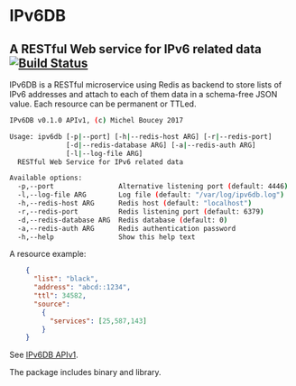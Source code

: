 # IPv6DB

## A RESTful Web service for IPv6 related data [![Build Status](https://travis-ci.org/MichelBoucey/IPv6DB.svg?branch=master)](https://travis-ci.org/MichelBoucey/IPv6DB)

IPv6DB is a RESTful microservice using Redis as backend to store lists of IPv6 addresses and attach to each of them data in a schema-free JSON value. Each resource can be permanent or TTLed.

```bash
IPv6DB v0.1.0 APIv1, (c) Michel Boucey 2017

Usage: ipv6db [-p|--port] [-h|--redis-host ARG] [-r|--redis-port]
              [-d|--redis-database ARG] [-a|--redis-auth ARG]
              [-l|--log-file ARG]
  RESTful Web Service for IPv6 related data

Available options:
  -p,--port                Alternative listening port (default: 4446)
  -l,--log-file ARG        Log file (default: "/var/log/ipv6db.log")
  -h,--redis-host ARG      Redis host (default: "localhost")
  -r,--redis-port          Redis listening port (default: 6379)
  -d,--redis-database ARG  Redis database (default: 0)
  -a,--redis-auth ARG      Redis authentication password
  -h,--help                Show this help text
```

A resource example:

```json
    {
      "list": "black",
      "address": "abcd::1234",
      "ttl": 34582,
      "source":
        {
          "services": [25,587,143]
        }
    }
```

See [IPv6DB APIv1](https://github.com/MichelBoucey/IPv6DB/blob/master/IPv6DB_APIv1.md).

The package includes binary and library.
